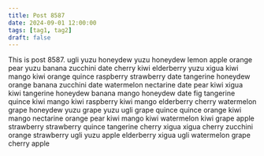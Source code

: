 ```yaml
---
title: Post 8587
date: 2024-09-01 12:00:00
tags: [tag1, tag2]
draft: false
---
```

This is post 8587.
ugli
yuzu
honeydew
yuzu
honeydew
lemon
apple
orange
pear
yuzu
banana
zucchini
date
cherry
kiwi
elderberry
yuzu
xigua
kiwi
mango
kiwi
orange
quince
raspberry
strawberry
date
tangerine
honeydew
orange
banana
zucchini
date
watermelon
nectarine
date
pear
kiwi
xigua
kiwi
tangerine
honeydew
banana
mango
honeydew
date
fig
tangerine
quince
kiwi
mango
kiwi
raspberry
kiwi
mango
elderberry
cherry
watermelon
grape
honeydew
yuzu
grape
yuzu
ugli
grape
quince
quince
orange
kiwi
mango
nectarine
orange
pear
kiwi
mango
kiwi
watermelon
kiwi
grape
apple
strawberry
strawberry
quince
tangerine
cherry
xigua
xigua
cherry
zucchini
orange
strawberry
ugli
yuzu
apple
elderberry
xigua
ugli
watermelon
grape
cherry
apple
